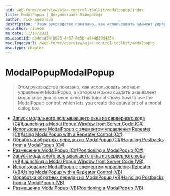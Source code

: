 ```yaml
---
uid: web-forms/overview/ajax-control-toolkit/modalpopup/index
title: ModalPopup | Документация Майкрософт
author: rick-anderson
description: 'Этом руководстве показано, как использовать элемент управления ModalPopup, в котором можно создать эквивалент модальное диалоговое окно.'
ms.author: riande
ms.date: 11/14/2011
ms.assetid: db4eca5d-b625-4e67-8e5b-a844639d4354
msc.legacyurl: /web-forms/overview/ajax-control-toolkit/modalpopup
msc.type: chapter
---
```

<a name="modalpopup"></a><span data-ttu-id="cb23e-103">ModalPopup</span><span class="sxs-lookup"><span data-stu-id="cb23e-103">ModalPopup</span></span>
====================
> <span data-ttu-id="cb23e-104">Этом руководстве показано, как использовать элемент управления ModalPopup, в котором можно создать эквивалент модальное диалоговое окно.</span><span class="sxs-lookup"><span data-stu-id="cb23e-104">This tutorial shows how to use the ModalPopup control, which lets you create the equivalent of a modal dialog box.</span></span>


- [<span data-ttu-id="cb23e-105">Запуск модального всплывающего окна из серверного кода (C#)</span><span class="sxs-lookup"><span data-stu-id="cb23e-105">Launching a Modal Popup Window from Server Code (C#)</span></span>](launching-a-modal-popup-window-from-server-code-cs.md)
- [<span data-ttu-id="cb23e-106">Использование ModalPopup с элементом управления Repeater (C#)</span><span class="sxs-lookup"><span data-stu-id="cb23e-106">Using ModalPopup with a Repeater Control (C#)</span></span>](using-modalpopup-with-a-repeater-control-cs.md)
- [<span data-ttu-id="cb23e-107">Обработка обратных передач из ModalPopup (C#)</span><span class="sxs-lookup"><span data-stu-id="cb23e-107">Handling Postbacks from a ModalPopup (C#)</span></span>](handling-postbacks-from-a-modalpopup-cs.md)
- [<span data-ttu-id="cb23e-108">Размещение ModalPopup (C#)</span><span class="sxs-lookup"><span data-stu-id="cb23e-108">Positioning a ModalPopup (C#)</span></span>](positioning-a-modalpopup-cs.md)
- [<span data-ttu-id="cb23e-109">Запуск модального всплывающего окна из серверного кода (VB)</span><span class="sxs-lookup"><span data-stu-id="cb23e-109">Launching a Modal Popup Window from Server Code (VB)</span></span>](launching-a-modal-popup-window-from-server-code-vb.md)
- [<span data-ttu-id="cb23e-110">Использование ModalPopup с элементом управления Repeater (VB)</span><span class="sxs-lookup"><span data-stu-id="cb23e-110">Using ModalPopup with a Repeater Control (VB)</span></span>](using-modalpopup-with-a-repeater-control-vb.md)
- [<span data-ttu-id="cb23e-111">Обработка обратных передач из ModalPopup (VB)</span><span class="sxs-lookup"><span data-stu-id="cb23e-111">Handling Postbacks from a ModalPopup (VB)</span></span>](handling-postbacks-from-a-modalpopup-vb.md)
- [<span data-ttu-id="cb23e-112">Размещение ModalPopup (VB)</span><span class="sxs-lookup"><span data-stu-id="cb23e-112">Positioning a ModalPopup (VB)</span></span>](positioning-a-modalpopup-vb.md)
